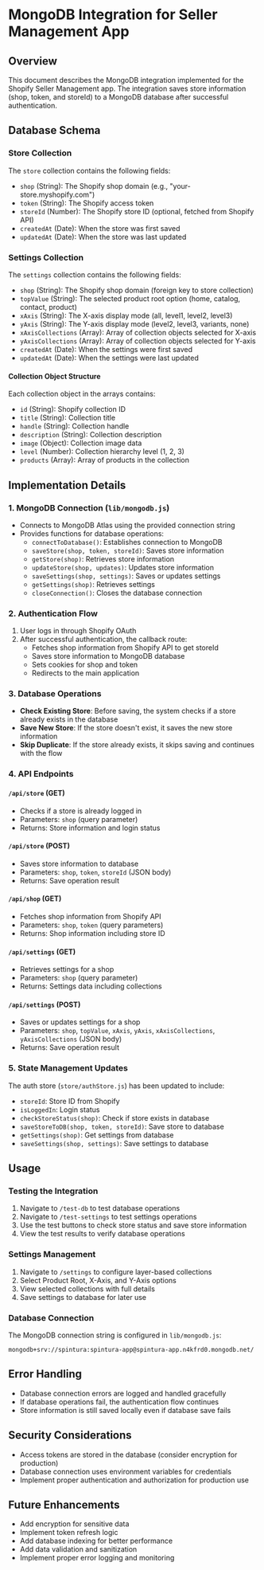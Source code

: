 # MongoDB Integration for Seller Management App

## Overview
This document describes the MongoDB integration implemented for the Shopify Seller Management app. The integration saves store information (shop, token, and storeId) to a MongoDB database after successful authentication.

## Database Schema

### Store Collection
The `store` collection contains the following fields:
- `shop` (String): The Shopify shop domain (e.g., "your-store.myshopify.com")
- `token` (String): The Shopify access token
- `storeId` (Number): The Shopify store ID (optional, fetched from Shopify API)
- `createdAt` (Date): When the store was first saved
- `updatedAt` (Date): When the store was last updated

### Settings Collection
The `settings` collection contains the following fields:
- `shop` (String): The Shopify shop domain (foreign key to store collection)
- `topValue` (String): The selected product root option (home, catalog, contact, product)
- `xAxis` (String): The X-axis display mode (all, level1, level2, level3)
- `yAxis` (String): The Y-axis display mode (level2, level3, variants, none)
- `xAxisCollections` (Array): Array of collection objects selected for X-axis
- `yAxisCollections` (Array): Array of collection objects selected for Y-axis
- `createdAt` (Date): When the settings were first saved
- `updatedAt` (Date): When the settings were last updated

#### Collection Object Structure
Each collection object in the arrays contains:
- `id` (String): Shopify collection ID
- `title` (String): Collection title
- `handle` (String): Collection handle
- `description` (String): Collection description
- `image` (Object): Collection image data
- `level` (Number): Collection hierarchy level (1, 2, 3)
- `products` (Array): Array of products in the collection

## Implementation Details

### 1. MongoDB Connection (`lib/mongodb.js`)
- Connects to MongoDB Atlas using the provided connection string
- Provides functions for database operations:
  - `connectToDatabase()`: Establishes connection to MongoDB
  - `saveStore(shop, token, storeId)`: Saves store information
  - `getStore(shop)`: Retrieves store information
  - `updateStore(shop, updates)`: Updates store information
  - `saveSettings(shop, settings)`: Saves or updates settings
  - `getSettings(shop)`: Retrieves settings
  - `closeConnection()`: Closes the database connection

### 2. Authentication Flow
1. User logs in through Shopify OAuth
2. After successful authentication, the callback route:
   - Fetches shop information from Shopify API to get storeId
   - Saves store information to MongoDB database
   - Sets cookies for shop and token
   - Redirects to the main application

### 3. Database Operations
- **Check Existing Store**: Before saving, the system checks if a store already exists in the database
- **Save New Store**: If the store doesn't exist, it saves the new store information
- **Skip Duplicate**: If the store already exists, it skips saving and continues with the flow

### 4. API Endpoints

#### `/api/store` (GET)
- Checks if a store is already logged in
- Parameters: `shop` (query parameter)
- Returns: Store information and login status

#### `/api/store` (POST)
- Saves store information to database
- Parameters: `shop`, `token`, `storeId` (JSON body)
- Returns: Save operation result

#### `/api/shop` (GET)
- Fetches shop information from Shopify API
- Parameters: `shop`, `token` (query parameters)
- Returns: Shop information including store ID

#### `/api/settings` (GET)
- Retrieves settings for a shop
- Parameters: `shop` (query parameter)
- Returns: Settings data including collections

#### `/api/settings` (POST)
- Saves or updates settings for a shop
- Parameters: `shop`, `topValue`, `xAxis`, `yAxis`, `xAxisCollections`, `yAxisCollections` (JSON body)
- Returns: Save operation result

### 5. State Management Updates
The auth store (`store/authStore.js`) has been updated to include:
- `storeId`: Store ID from Shopify
- `isLoggedIn`: Login status
- `checkStoreStatus(shop)`: Check if store exists in database
- `saveStoreToDB(shop, token, storeId)`: Save store to database
- `getSettings(shop)`: Get settings from database
- `saveSettings(shop, settings)`: Save settings to database

## Usage

### Testing the Integration
1. Navigate to `/test-db` to test database operations
2. Navigate to `/test-settings` to test settings operations
3. Use the test buttons to check store status and save store information
4. View the test results to verify database operations

### Settings Management
1. Navigate to `/settings` to configure layer-based collections
2. Select Product Root, X-Axis, and Y-Axis options
3. View selected collections with full details
4. Save settings to database for later use

### Database Connection
The MongoDB connection string is configured in `lib/mongodb.js`:
```
mongodb+srv://spintura:spintura-app@spintura-app.n4kfrd0.mongodb.net/
```

## Error Handling
- Database connection errors are logged and handled gracefully
- If database operations fail, the authentication flow continues
- Store information is still saved locally even if database save fails

## Security Considerations
- Access tokens are stored in the database (consider encryption for production)
- Database connection uses environment variables for credentials
- Implement proper authentication and authorization for production use

## Future Enhancements
- Add encryption for sensitive data
- Implement token refresh logic
- Add database indexing for better performance
- Add data validation and sanitization
- Implement proper error logging and monitoring 